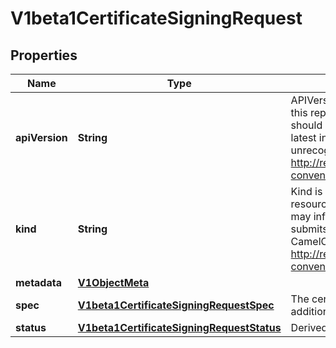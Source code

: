 
# V1beta1CertificateSigningRequest

## Properties
Name | Type | Description | Notes
------------ | ------------- | ------------- | -------------
**apiVersion** | **String** | APIVersion defines the versioned schema of this representation of an object. Servers should convert recognized schemas to the latest internal value, and may reject unrecognized values. More info: http://releases.k8s.io/HEAD/docs/devel/api-conventions.md#resources |  [optional]
**kind** | **String** | Kind is a string value representing the REST resource this object represents. Servers may infer this from the endpoint the client submits requests to. Cannot be updated. In CamelCase. More info: http://releases.k8s.io/HEAD/docs/devel/api-conventions.md#types-kinds |  [optional]
**metadata** | [**V1ObjectMeta**](V1ObjectMeta.md) |  |  [optional]
**spec** | [**V1beta1CertificateSigningRequestSpec**](V1beta1CertificateSigningRequestSpec.md) | The certificate request itself and any additional information. |  [optional]
**status** | [**V1beta1CertificateSigningRequestStatus**](V1beta1CertificateSigningRequestStatus.md) | Derived information about the request. |  [optional]



